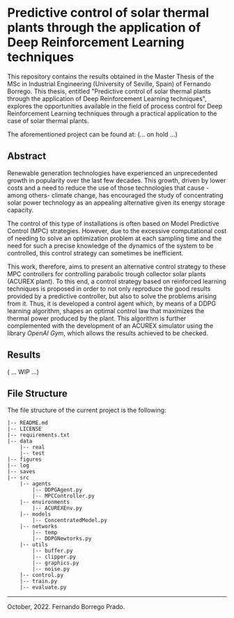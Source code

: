 # Predictive control of solar thermal plants through the application of Deep Reinforcement Learning techniques

This repository contains the results obtained in the Master Thesis of the MSc in Industrial Engineering (University of Seville, Spain) of Fernando Borrego. This thesis, entitled "Predictive control of solar thermal plants through the application of Deep Reinforcement Learning techniques", explores the opportunities available in the field of process control for Deep Reinforcement Learning techniques through a practical application to the case of solar thermal plants.

The aforementioned project can be found at: (... on hold ...)

## Abstract

Renewable generation technologies have experienced an unprecedented growth in popularity over the last few decades. This growth, driven by lower costs and a need to reduce the use of those technologies that cause -among others- climate change, has encouraged the study of concentrating solar power technology as an appealing alternative given its energy storage capacity. 

The control of this type of installations is often based on Model Predictive Control (MPC) strategies. However, due to the excessive computational cost of needing to solve an optimization problem at each sampling time and the need for such a precise knowledge of the dynamics of the system to be controlled, this control strategy can sometimes be inefficient. 

This work, therefore, aims to present an alternative control strategy to these MPC controllers for controlling parabolic trough collector solar plants (ACUREX plant). To this end, a control strategy based on reinforced learning techniques is proposed in order to not only reproduce the good results provided by a predictive controller, but also to solve the problems arising from it. Thus, it is developed a control agent which, by means of a DDPG learning algorithm, shapes an optimal control law that maximizes the thermal power produced by the plant. This algorithm is further complemented with the development of an ACUREX simulator using the library _OpenAI Gym_, which allows the results achieved to be checked.

## Results

( ... WIP ...)


## File Structure

The file structure of the current project is the following:

    |-- README.md
    |-- LICENSE
    |-- requirements.txt
    |-- data
        |-- real
        |-- test
    |-- figures
    |-- log
    |-- saves
    |-- src
        |-- agents
            |-- DDPGAgent.py
            |-- MPCController.py
        |-- environments
            |-- ACUREXEnv.py
        |-- models
            |-- ConcentratedModel.py
        |-- networks
            |-- temp
            |-- DDPGNewtorks.py
        |-- utils
            |-- buffer.py
            |-- clipper.py
            |-- graphics.py
            |-- noise.py
        |-- control.py
        |-- train.py
        |-- evaluate.py









- - -
October, 2022. Fernando Borrego Prado.